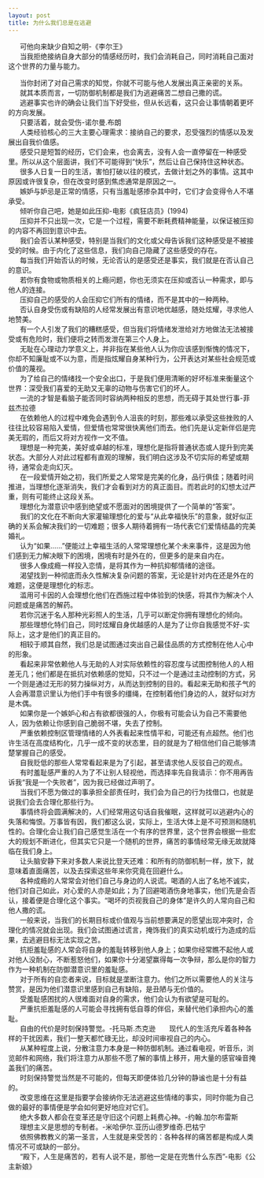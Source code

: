```yaml
---
layout: post
title: 为什么我们总是在逃避
---
```


&nbsp;&nbsp;&nbsp;&nbsp;&nbsp;&nbsp;可他向来缺少自知之明-《李尔王》    
&nbsp;&nbsp;&nbsp;&nbsp;&nbsp;&nbsp;当我拒绝接纳自身大部分的情感经历时，我们会消耗自己，同时消耗自己面对这个世界的力量与能力。     
<!-- more -->
&nbsp;&nbsp;&nbsp;&nbsp;&nbsp;&nbsp;当你封闭了对自己需求的知觉，你就不可能与他人发展出真正亲密的关系。   
&nbsp;&nbsp;&nbsp;&nbsp;&nbsp;&nbsp;就其本质而言，一切防御机制都是我们为逃避痛苦二想自己撒的谎。   
&nbsp;&nbsp;&nbsp;&nbsp;&nbsp;&nbsp;逃避事实也许的确会让我们当下好受些，但从长远看，这只会让事情朝着更坏的方向发展。    
&nbsp;&nbsp;&nbsp;&nbsp;&nbsp;&nbsp;只要活着，就会受伤-诺尔曼.布朗    
&nbsp;&nbsp;&nbsp;&nbsp;&nbsp;&nbsp;人类经验核心的三大主要心理需求：接纳自己的要求，忍受强烈的情感以及发展出自我价值感。  
&nbsp;&nbsp;&nbsp;&nbsp;&nbsp;&nbsp;感受只是短暂的经历，它们会来，也会离去，没有人会一直停留在一种感受里。所以从这个层面讲，我们不可能得到“快乐”，然后让自己保持住这种状态。    
&nbsp;&nbsp;&nbsp;&nbsp;&nbsp;&nbsp;很多人日复一日的生活，害怕打破以往的模式，去做计划之外的事情。这其中原因或许很复杂，但在改变时感到焦虑通常是原因之一。    
&nbsp;&nbsp;&nbsp;&nbsp;&nbsp;&nbsp;嫉妒与妒忌是正常的情感，只有当羞耻感掺杂其中时，它们才会变得令人不堪承受。    
&nbsp;&nbsp;&nbsp;&nbsp;&nbsp;&nbsp;倾听你自己吧，她是如此压抑-电影《疯狂店员》(1994)    
&nbsp;&nbsp;&nbsp;&nbsp;&nbsp;&nbsp;压抑并不只出现一次，它是一个过程，需要不断耗费精神能量，以保证被压抑的内容不再回到意识中去。   
&nbsp;&nbsp;&nbsp;&nbsp;&nbsp;&nbsp;我们会否认某种感受，特别是当我们的文化或父母告诉我们这种感受是不被接受的时候。由于内化了这些信息，我们向自己隐藏了这些感受的存在。    
&nbsp;&nbsp;&nbsp;&nbsp;&nbsp;&nbsp;每当我们开始否认的时候，无论否认的是感受还是事实，我们就是在否认自己的意识。   
&nbsp;&nbsp;&nbsp;&nbsp;&nbsp;&nbsp;若你有食物或物质相关的上瘾问题，你也无须实在压抑或否认一种需求，即与他人的连接。   
&nbsp;&nbsp;&nbsp;&nbsp;&nbsp;&nbsp;压抑自己的感受的人会压抑它们所有的情绪，而不是其中的一种两种。   
&nbsp;&nbsp;&nbsp;&nbsp;&nbsp;&nbsp;否认自身受伤或有缺陷的人经常发展出有意识地优越感，随处炫耀，寻求他人地赞美。    
&nbsp;&nbsp;&nbsp;&nbsp;&nbsp;&nbsp;有一个人引发了我们的糟糕感受，但当我们将情绪发泄给对方地做法无法被接受或有危险时，我们便将之转而发泄在第三个人身上。   
&nbsp;&nbsp;&nbsp;&nbsp;&nbsp;&nbsp;无耻在心理动力学意义上，并非指在某些他人认为你应该感到惭愧的情况下，你却不知廉耻或不以为意，而是指炫耀自身某种行为，公开表达对某些社会规范或价值的蔑视。   
&nbsp;&nbsp;&nbsp;&nbsp;&nbsp;&nbsp;为了给自己的情绪找一个安全出口，于是我们便用清晰的好坏标准来衡量这个世界：深受我们喜爱的无助又无辜的动物与伤害它们的坏人。    
&nbsp;&nbsp;&nbsp;&nbsp;&nbsp;&nbsp;一流的才智是看脑子能否同时容纳两种相反的思想，而无碍于其处世行事-菲兹杰拉德      
&nbsp;&nbsp;&nbsp;&nbsp;&nbsp;&nbsp;在依赖他人的过程中难免会遇到令人沮丧的时刻，那些难以承受这些挫败的人往往比较容易陷入爱情，但爱情也常常很快离他们而去。他们先是认定新伴侣是完美无瑕的，而后又将对方视作一文不值。   
&nbsp;&nbsp;&nbsp;&nbsp;&nbsp;&nbsp;理想是一种完美，美好或卓越的标准，理想化是指将普通状态或人提升到完美状态。大部分人对此过程都有直观的理解，我们明白这涉及不切实际的希望或期待，通常会走向幻灭。     
&nbsp;&nbsp;&nbsp;&nbsp;&nbsp;&nbsp;在一段爱情开始之初，我们所爱之人常常是完美的化身，品行俱佳；随着时间推进，当理想化逐渐消失，我们才会看到对方的真正面目。而若此时的幻想太过严重，则有可能终止这段关系。    
&nbsp;&nbsp;&nbsp;&nbsp;&nbsp;&nbsp;理想化为潜意识中感到绝望或不愿面对的困境提供了一个简单的“答案”。     
&nbsp;&nbsp;&nbsp;&nbsp;&nbsp;&nbsp;我们的文化在不断向大家灌输理想化的爱与“从此幸福快乐”的意象，就好似正确的关系会解决我们的一切难题；很多人期待着拥有一场代表它们爱情结晶的完美婚礼。         
&nbsp;&nbsp;&nbsp;&nbsp;&nbsp;&nbsp;认为“如果......”便能过上幸福生活的人常常理想化某个未来事件，这是因为他们感到无力解决眼下的困境，困境有时是外在的，但更多的是来自内在。     
&nbsp;&nbsp;&nbsp;&nbsp;&nbsp;&nbsp;很多人像成瘾一样投入恋情，是将其作为一种抗抑郁情绪的途径。    
&nbsp;&nbsp;&nbsp;&nbsp;&nbsp;&nbsp;渴望找到一种彻底而永久性解决复杂问题的答案，无论是针对内在还是外在的难题，这便是理想化的标志。     
&nbsp;&nbsp;&nbsp;&nbsp;&nbsp;&nbsp;滥用可卡因的人会理想化他们在西施过程中体验到的快感，将其作为解决个人问题或是痛苦的解药。     
&nbsp;&nbsp;&nbsp;&nbsp;&nbsp;&nbsp;若你沉迷于名人那种光彩照人的生活，几乎可以断定你拥有理想化的倾向。     
&nbsp;&nbsp;&nbsp;&nbsp;&nbsp;&nbsp;那些理想化特们自己，同时炫耀自身优越感的人是为了让你自我感觉不好-实际上，这才是他们的真正目的。     
&nbsp;&nbsp;&nbsp;&nbsp;&nbsp;&nbsp;相较于顺其自然，我们总是试图通过突出自己最佳品质的方式控制在他人心中的形象。    
&nbsp;&nbsp;&nbsp;&nbsp;&nbsp;&nbsp;看起来非常依赖他人与无助的人对实际依赖性的容忍度与试图控制他人的人相差无几；他们都是在抵抗对依赖感的觉知，只不过一个是通过主动控制的方式，另一个则是通过无形的努力操纵对方，从而达到控制的目的。看起来无助和孩子气的人会再潜意识里认为他们手中有很多的缰绳，在控制着他们身边的人，就好似对方是木偶。      
&nbsp;&nbsp;&nbsp;&nbsp;&nbsp;&nbsp;如果你是一个嫉妒心和占有欲都很强的人，你极有可能会认为自己不需要他人，因为依赖让你感到自己脆弱不堪，失去了控制。     
&nbsp;&nbsp;&nbsp;&nbsp;&nbsp;&nbsp;严重依赖控制区管理情绪的人外表看起来性情平和，可能还有点超然。他们也许生活在高度结构化，几乎一成不变的状态里，目的就是为了相信他们自己能够清楚掌握自己的感受。    
&nbsp;&nbsp;&nbsp;&nbsp;&nbsp;&nbsp;自我贬低的那些人常常看起来是为了引起，甚至请求他人反驳自己的观点。     
&nbsp;&nbsp;&nbsp;&nbsp;&nbsp;&nbsp;有时羞耻感严重的人为了不让别人轻视他，而选择率先自我请示：你不用再告诉我“我是一个失败者”，因为我已经做过声明了。    
&nbsp;&nbsp;&nbsp;&nbsp;&nbsp;&nbsp;当我们不愿为做过的事承担全部责任时，我们会为自己的行为找借口，也就是说我们会去合理化那些行为。     
&nbsp;&nbsp;&nbsp;&nbsp;&nbsp;&nbsp;事情终将会圆满解决的，人们经常用这句话自我催眠，这样就可以逃避内心的失落和悔恨。万事皆有因，我们都这么说，实际上，生活大体上是不可预测和随机性的。合理化会让我们自己感觉生活在一个有序的世界里，这个世界会根据一些宏大的规划不断进化，但其实它只是一个随机的世界，痛苦的事情经常无缘无故就降临在我们身上。    
&nbsp;&nbsp;&nbsp;&nbsp;&nbsp;&nbsp;让头脑安静下来对多数人来说比登天还难：和所有的防御机制一样，放下，就意味着直面痛苦，以及去探索这些年来你究竟在回避什么。         
&nbsp;&nbsp;&nbsp;&nbsp;&nbsp;&nbsp;各种成瘾的人常常会对他们自己与身边的人说谎。喝酒的人出了名地不诚实，他们对自己如此，对心爱的人亦是如此；为了回避喝酒伤身地事实，他们先是会否认，接着便是合理化这个事实。“喝坏的页视我自己的身体”是许久的人常向自己和他人撒的谎。     
&nbsp;&nbsp;&nbsp;&nbsp;&nbsp;&nbsp;一般来说，当我们的长期目标或价值观与当前想要满足的愿望出现冲突时，合理化的情况就会出现。我们会试图通过谎言，掩饰我们的真实动机或行为造成的后果，去逃避目标无法实现之苦。     
&nbsp;&nbsp;&nbsp;&nbsp;&nbsp;&nbsp;抗拒羞耻感的人常会将自身的羞耻转移到他人身上；如果你经常瞧不起他人或对他人没耐心，不断惹怒他们，如果你十分渴望赢得每一次争辩，那么是你的智力作为一种机制在防御潜意识里的羞耻感。    
&nbsp;&nbsp;&nbsp;&nbsp;&nbsp;&nbsp;对于所有的自恋者来说，目标就是垄断注意力。他们之所以需要他人的关注与赞赏，是因为他们潜意识里感到自己有缺陷，是丑陋与无价值的。      
&nbsp;&nbsp;&nbsp;&nbsp;&nbsp;&nbsp;受羞耻感困扰的人很难面对自身的需求，他们会认为有欲望是可耻的。    
&nbsp;&nbsp;&nbsp;&nbsp;&nbsp;&nbsp;严重抗拒羞耻感的人可能会寻找拥有低自尊的伴侣，来替代他们承担内心的羞耻。   
&nbsp;&nbsp;&nbsp;&nbsp;&nbsp;&nbsp;自由的代价是时刻保持警觉。-托马斯.杰克逊
&nbsp;&nbsp;&nbsp;&nbsp;&nbsp;&nbsp;现代人的生活充斥着各种各样的干扰因素，我们一整天都忙碌无比，却没时间审视自己的内心。   
&nbsp;&nbsp;&nbsp;&nbsp;&nbsp;&nbsp;从某种程度上说，分散注意力本身是一种防御机制。通过看电视，听音乐，浏览邮件和网络，我们将注意力从那些不愿了解的事情上移开，用大量的感官噪音掩盖我们的痛苦。   
&nbsp;&nbsp;&nbsp;&nbsp;&nbsp;&nbsp;时刻保持警觉当然是不可能的，但每天即便体验几分钟的静谧也是十分有益的。   
&nbsp;&nbsp;&nbsp;&nbsp;&nbsp;&nbsp;改变思维在这里是指要学会接纳你无法逃避这些情绪的事实，同时你能为自己做的最好的事情便是学会如何更好地应对它们。   
&nbsp;&nbsp;&nbsp;&nbsp;&nbsp;&nbsp;绝大多数人都会在变革还是守旧这个问题上耗费心神。-约翰.加尔布雷斯    
&nbsp;&nbsp;&nbsp;&nbsp;&nbsp;&nbsp;理想主义是思想的专制者。-米哈伊尔.亚历山德罗维奇.巴枯宁    
&nbsp;&nbsp;&nbsp;&nbsp;&nbsp;&nbsp;依照佛教教义的第一圣言，人生就是来受苦的：各种各样的痛苦都是构成人类情况不可或缺的一部分。     
&nbsp;&nbsp;&nbsp;&nbsp;&nbsp;&nbsp;“殿下，人生是痛苦的，若有人说不是，那他一定是在兜售什么东西”-电影《公主新娘》

    

  

  


